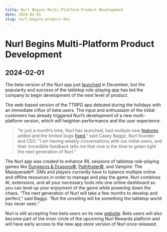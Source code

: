 ```yaml
---
title: Nurl Begins Multi-Platform Product Development
date: 2024-02-01
slug: nurl-begins-product-dev
---
```


# Nurl Begins Multi-Platform Product Development

## 2024-02-01

The beta version of the Nurl app just [launched](/blog/nurl-beta-goes-global/) in December, but the popularity and success of the tabletop role-playing app has led the company to begin development of the next level of product.

The web-based version of the TTRPG app debuted during the holidays with an immediate influx of beta users. The input and enthusiasm of the initial customers has already triggered Nurl’s development of a new multi-platform version, which will heighten performance and the user experience.

> “In just a month’s time, Nurl has launched, had multiple new [features](https://nurlttrpg.com/blog/january-features) added and the limited bugs [fixed](https://nurlttrpg.com/blog/january-bugs-rehomed),” said Casey Baggz, Nurl founder and CEO. “I am having weekly conversations with our initial users, and their incredible feedback tells me that now is the time to green light the next generation of Nurl.”

The Nurl app was created to enhance IRL sessions of tabletop role-playing games like [Dungeons & Dragons&copy;](https://dnd.wizards.com/), [Pathfinder&copy;](https://paizo.com/pathfinder), and Vampire: The Masquerade®. GMs and players currently have to balance multiple online and offline resources in order to manage and play the game. Nurl combines AI, extensions, and all your necessary tools into one online dashboard so you can level up your enjoyment of the game while powering down the chaos.
“The next generation of Nurl will take a few months to develop and perfect,” said Baggz. “But the unveiling will be something the tabletop world has never seen.”

Nurl is still accepting free beta users on its new [website](https://nurlttrpg.com/). Beta users will also become part of the inner circle of the upcoming Nurl Rewards platform and will have early access to the new app store version of Nurl once released.

